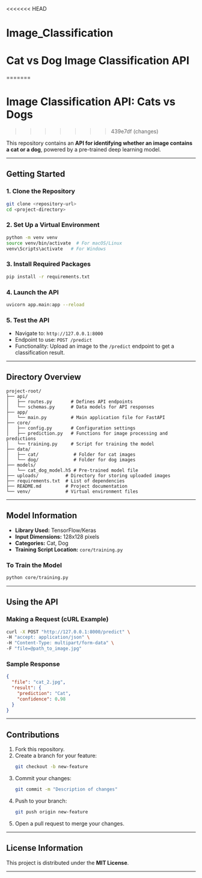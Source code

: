 <<<<<<< HEAD

# Image_Classification

# **Cat vs Dog Image Classification API**  
=======
# **Image Classification API: Cats vs Dogs**
>>>>>>> 439e7df (changes)

This repository contains an **API for identifying whether an image contains a cat or a dog**, powered by a pre-trained deep learning model.

---

## **Getting Started**

### **1. Clone the Repository**
```bash
git clone <repository-url>
cd <project-directory>
```

### **2. Set Up a Virtual Environment**
```bash
python -m venv venv
source venv/bin/activate  # For macOS/Linux
venv\Scripts\activate   # For Windows
```

### **3. Install Required Packages**
```bash
pip install -r requirements.txt
```

### **4. Launch the API**
```bash
uvicorn app.main:app --reload
```

### **5. Test the API**
* Navigate to: `http://127.0.0.1:8000`
* Endpoint to use: `POST /predict`
* Functionality: Upload an image to the `/predict` endpoint to get a classification result.

---

## **Directory Overview**

```
project-root/
├── api/
│   ├── routes.py       # Defines API endpoints
│   └── schemas.py      # Data models for API responses
├── app/
│   └── main.py         # Main application file for FastAPI
├── core/
│   ├── config.py       # Configuration settings
│   ├── prediction.py   # Functions for image processing and predictions
│   └── training.py     # Script for training the model
├── data/
│   ├── cat/             # Folder for cat images
│   └── dog/             # Folder for dog images
├── models/
│   └── cat_dog_model.h5 # Pre-trained model file
├── uploads/          # Directory for storing uploaded images
├── requirements.txt  # List of dependencies
├── README.md         # Project documentation
└── venv/             # Virtual environment files
```

---

## **Model Information**

* **Library Used:** TensorFlow/Keras  
* **Input Dimensions:** 128x128 pixels  
* **Categories:** Cat, Dog  
* **Training Script Location:** `core/training.py`

### **To Train the Model**
```bash
python core/training.py
```

---

## **Using the API**

### **Making a Request (cURL Example)**
```bash
curl -X POST "http://127.0.0.1:8000/predict" \
-H "accept: application/json" \
-H "Content-Type: multipart/form-data" \
-F "file=@path_to_image.jpg"
```

### **Sample Response**
```json
{
  "file": "cat_2.jpg",
  "result": {
    "prediction": "Cat",
    "confidence": 0.98
  }
}
```

---

## **Contributions**

1. Fork this repository.  
2. Create a branch for your feature:  
   ```bash
   git checkout -b new-feature
   ```
3. Commit your changes:  
   ```bash
   git commit -m "Description of changes"
   ```
4. Push to your branch:  
   ```bash
   git push origin new-feature
   ```
5. Open a pull request to merge your changes.

---

## **License Information**

This project is distributed under the **MIT License**.

---